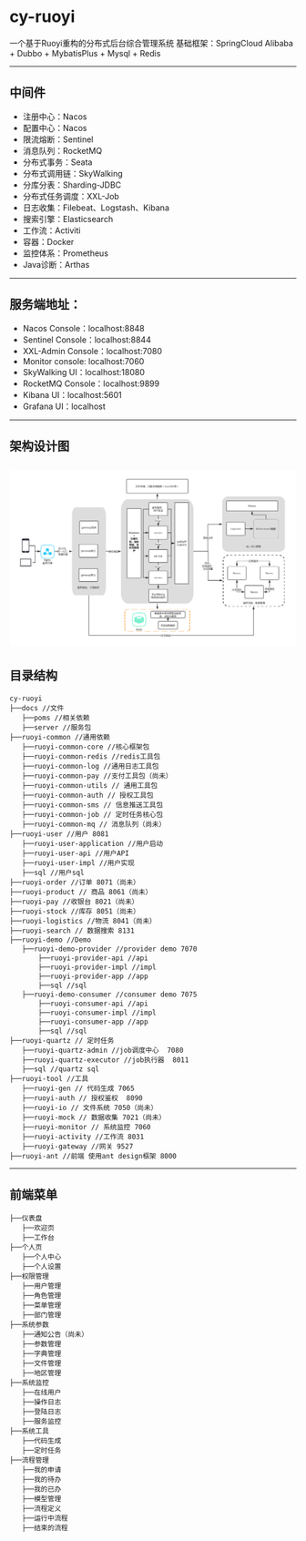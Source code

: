 # cy-ruoyi
一个基于Ruoyi重构的分布式后台综合管理系统
基础框架：SpringCloud Alibaba + Dubbo + MybatisPlus + Mysql + Redis

---
## 中间件
* 注册中心：Nacos
* 配置中心：Nacos
* 限流熔断：Sentinel
* 消息队列：RocketMQ
* 分布式事务：Seata
* 分布式调用链：SkyWalking
* 分库分表：Sharding-JDBC
* 分布式任务调度：XXL-Job
* 日志收集：Filebeat、Logstash、Kibana
* 搜索引擎：Elasticsearch
* 工作流：Activiti
* 容器：Docker
* 监控体系：Prometheus
* Java诊断：Arthas

---
## 服务端地址：
* Nacos Console：localhost:8848
* Sentinel Console：localhost:8844
* XXL-Admin Console：localhost:7080
* Monitor console: localhost:7060
* SkyWalking UI：localhost:18080
* RocketMQ Console：localhost:9899
* Kibana UI：localhost:5601
* Grafana UI：localhost

---
##  架构设计图
![](docs/doc/ruoyi-cloud.png)
---
## 目录结构
 ```
cy-ruoyi
 ├──docs //文件
    ├──poms //相关依赖
    ├──server //服务包
 ├──ruoyi-common //通用依赖
    ├──ruoyi-common-core //核心框架包
    ├──ruoyi-common-redis //redis工具包
    ├──ruoyi-common-log //通用日志工具包
    ├──ruoyi-common-pay //支付工具包（尚未）
    ├──ruoyi-common-utils // 通用工具包
    ├──ruoyi-common-auth // 授权工具包
    ├──ruoyi-common-sms // 信息推送工具包
    ├──ruoyi-common-job // 定时任务核心包
    ├──ruoyi-common-mq // 消息队列（尚未）
 ├──ruoyi-user //用户 8081
    ├──ruoyi-user-application //用户启动
    ├──ruoyi-user-api //用户API
    ├──ruoyi-user-impl //用户实现
    ├──sql //用户sql
 ├──ruoyi-order //订单 8071（尚未）
 ├──ruoyi-product // 商品 8061（尚未）
 ├──ruoyi-pay //收银台 8021（尚未）
 ├──ruoyi-stock //库存 8051（尚未）
 ├──ruoyi-logistics //物流 8041（尚未）
 ├──ruoyi-search // 数据搜索 8131
 ├──ruoyi-demo //Demo 
    ├──ruoyi-demo-provider //provider demo 7070
        ├──ruoyi-provider-api //api
        ├──ruoyi-provider-impl //impl
        ├──ruoyi-provider-app //app
        ├──sql //sql
    ├──ruoyi-demo-consumer //consumer demo 7075
        ├──ruoyi-consumer-api //api
        ├──ruoyi-consumer-impl //impl
        ├──ruoyi-consumer-app //app
        ├──sql //sql
 ├──ruoyi-quartz // 定时任务
    ├──ruoyi-quartz-admin //job调度中心  7080
    ├──ruoyi-quartz-executor //job执行器  8011
    ├──sql //quartz sql
 ├──ruoyi-tool //工具
    ├──ruoyi-gen // 代码生成 7065
    ├──ruoyi-auth // 授权鉴权  8090
    ├──ruoyi-io // 文件系统 7050（尚未）
    ├──ruoyi-mock // 数据收集 7021（尚未）
    ├──ruoyi-monitor // 系统监控 7060
    ├──ruoyi-activity //工作流 8031
    ├──ruoyi-gateway //网关 9527
 ├──ruoyi-ant //前端 使用ant design框架 8000
 ```
 
---
## 前端菜单
 ```
 ├──仪表盘
    ├──欢迎页
    ├──工作台
 ├──个人页
    ├──个人中心
    ├──个人设置
 ├──权限管理
    ├──用户管理
    ├──角色管理
    ├──菜单管理
    ├──部门管理
 ├──系统参数
    ├──通知公告（尚未）
    ├──参数管理
    ├──字典管理
    ├──文件管理
    ├──地区管理
 ├──系统监控
    ├──在线用户
    ├──操作日志
    ├──登陆日志
    ├──服务监控
 ├──系统工具
    ├──代码生成
    ├──定时任务
 ├──流程管理
    ├──我的申请
    ├──我的待办
    ├──我的已办
    ├──模型管理
    ├──流程定义
    ├──运行中流程
    ├──结束的流程 

 ```


